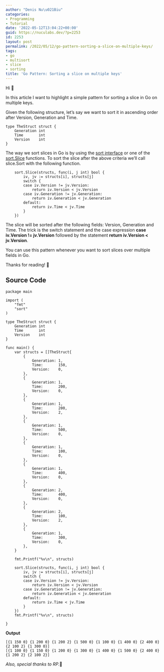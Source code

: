 ```yaml
---
author: "Denis Nu\u021Biu"
categories:
- Programming
- Tutorial
date: '2022-05-12T13:04:22+00:00'
guid: https://nuculabs.dev/?p=2253
id: 2253
layout: post
permalink: /2022/05/12/go-pattern-sorting-a-slice-on-multiple-keys/
tags:
- go
- multisort
- slice
- sorting
title: 'Go Pattern: Sorting a slice on multiple keys'
---
```

Hi 👋


In this article I want to highlight a simple pattern for sorting a slice in Go on multiple keys.


Given the following structure, let’s say we want to sort it in ascending order after Version, Generation and Time.


```
type TheStruct struct {
	Generation int
	Time       int
	Version    int
}
```


The way we sort slices in Go is by using the [sort interface](https://pkg.go.dev/sort#Interface) or one of the [sort.Slice](https://pkg.go.dev/sort#Slice) functions. To sort the slice after the above criteria we’ll call slice.Sort with the following function.


```
	sort.Slice(structs, func(i, j int) bool {
		iv, jv := structs[i], structs[j]
		switch {
		case iv.Version != jv.Version:
			return iv.Version < jv.Version
		case iv.Generation != jv.Generation:
			return iv.Generation < jv.Generation
		default:
			return iv.Time < jv.Time
		}
	})
```


The slice will be sorted after the following fields: Version, Generation and Time. The trick is the switch statement and the case expression **case iv.Version != jv.Version** followed by the statement **return iv.Version < jv.Version**.


You can use this pattern whenever you want to sort slices over multiple fields in Go.


Thanks for reading! 🍻


## Source Code


```
package main

import (
	"fmt"
	"sort"
)

type TheStruct struct {
	Generation int
	Time       int
	Version    int
}

func main() {
	var structs = []TheStruct{
		{
			Generation: 1,
			Time:       150,
			Version:    0,
		},
		{
			Generation: 1,
			Time:       200,
			Version:    0,
		},
		{
			Generation: 1,
			Time:       200,
			Version:    2,
		},
		{
			Generation: 1,
			Time:       500,
			Version:    0,
		},
		{
			Generation: 1,
			Time:       100,
			Version:    0,
		},
		{
			Generation: 1,
			Time:       400,
			Version:    0,
		},
		{
			Generation: 2,
			Time:       400,
			Version:    0,
		},
		{
			Generation: 2,
			Time:       100,
			Version:    2,
		},
		{
			Generation: 1,
			Time:       300,
			Version:    0,
		},
	}

	fmt.Printf("%v\n", structs)

	sort.Slice(structs, func(i, j int) bool {
		iv, jv := structs[i], structs[j]
		switch {
		case iv.Version != jv.Version:
			return iv.Version < jv.Version
		case iv.Generation != jv.Generation:
			return iv.Generation < jv.Generation
		default:
			return iv.Time < jv.Time
		}
	})
	fmt.Printf("%v\n", structs)

}
```


**Output**


```
[{1 150 0} {1 200 0} {1 200 2} {1 500 0} {1 100 0} {1 400 0} {2 400 0} {2 100 2} {1 300 0}]
[{1 100 0} {1 150 0} {1 200 0} {1 300 0} {1 400 0} {1 500 0} {2 400 0} {1 200 2} {2 100 2}]
```


*Also, special thanks to RP.*💖